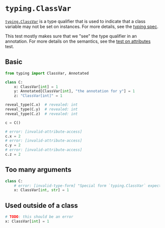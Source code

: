 # `typing.ClassVar`

[`typing.ClassVar`] is a type qualifier that is used to indicate that a class variable may not be
set on instances. For more details, see the [typing spec].

This test mostly makes sure that we "see" the type qualifier in an annotation. For more details on
the semantics, see the [test on attributes](../attributes.md) test.

## Basic

```py
from typing import ClassVar, Annotated

class C:
    x: ClassVar[int] = 1
    y: Annotated[ClassVar[int], "the annotation for y"] = 1
    z: "ClassVar[int]" = 1

reveal_type(C.x)  # revealed: int
reveal_type(C.y)  # revealed: int
reveal_type(C.z)  # revealed: int

c = C()

# error: [invalid-attribute-access]
c.x = 2
# error: [invalid-attribute-access]
c.y = 2
# error: [invalid-attribute-access]
c.z = 2
```

## Too many arguments

```py
class C:
    # error: [invalid-type-form] "Special form `typing.ClassVar` expected exactly one type parameter"
    x: ClassVar[int, str] = 1
```

## Used outside of a class

```py
# TODO: this should be an error
x: ClassVar[int] = 1
```

[typing spec]: https://typing.readthedocs.io/en/latest/spec/class-compat.html#classvar
[`typing.classvar`]: https://docs.python.org/3/library/typing.html#typing.ClassVar
